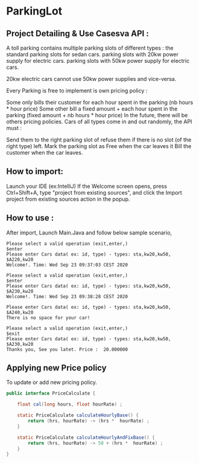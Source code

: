 # ParkingLot

## Project Detailing & Use Casesva API :

A toll parking contains multiple parking slots of different types : 
the standard parking slots for sedan cars.
parking slots with 20kw power supply for electric cars.
parking slots with 50kw power supply for electric cars.

20kw electric cars cannot use 50kw power supplies and vice-versa.

Every Parking is free to implement is own pricing policy :

Some only bills their customer for each hour spent in the parking (nb hours * hour price)
Some other bill a fixed amount + each hour spent in the parking (fixed amount + nb hours * hour price) In the future, there will be others pricing policies.
Cars of all types come in and out randomly, the API must :

Send them to the right parking slot of refuse them if there is no slot (of the right type) left.
Mark the parking slot as Free when the car leaves it
Bill the customer when the car leaves.

## How to import:
Launch your IDE (ex:IntelliJ)
If the Welcome screen opens, press Ctrl+Shift+A,
type "project from existing sources", and click the Import project from existing sources action in the popup.

## How to use :
After import, Launch Main.Java and follow below sample scenario, 
```
Please select a valid operation (exit,enter,)
$enter
Please enter Cars data( ex: id, type) - types: sta,kw20,kw50,
$A220,kw20
Welcome!. Time: Wed Sep 23 09:37:03 CEST 2020

Please select a valid operation (exit,enter,)
$enter
Please enter Cars data( ex: id, type) - types: sta,kw20,kw50,
$A230,kw20
Welcome!. Time: Wed Sep 23 09:38:28 CEST 2020

Please enter Cars data( ex: id, type) - types: sta,kw20,kw50,
$A240,kw20
There is no space for your car!

Please select a valid operation (exit,enter,)
$exit
Please enter Cars data( ex: id, type) - types: sta,kw20,kw50,
$A230,kw20
Thanks you, See you latet. Price :  20.000000

```

## Applying new Price policy
To update or add new pricing policy.

```Java
public interface PriceCalculate {

    float cal(long hours, float hourRate) ;

    static PriceCalculate calculateHourlyBase() {
        return (hrs, hourRate) -> (hrs *  hourRate) ;
    }

    static PriceCalculate calculateHourlyAndFixBase() {
        return (hrs, hourRate) -> 50 + (hrs *  hourRate) ;
    }
}
```

